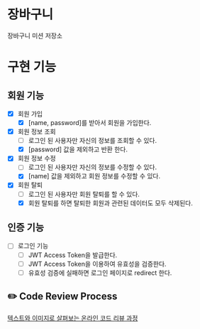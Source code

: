 # 장바구니

장바구니 미션 저장소

# 구현 기능

## 회원 기능

- [X] 회원 가입
    - [x] [name, password]를 받아서 회원을 가입한다.
- [X] 회원 정보 조회
    - [ ] 로그인 된 사용자만 자신의 정보를 조회할 수 있다.
    - [X] [password] 값을 제외하고 반환 한다.
- [X] 회원 정보 수정
    - [ ] 로그인 된 사용자만 자신의 정보를 수정할 수 있다.
    - [X] [name] 값을 제외하고 회원 정보를 수정할 수 있다.
- [X] 회원 탈퇴
    - [ ] 로그인 된 사용자만 회원 탈퇴를 할 수 있다.
    - [X] 회원 탈퇴를 하면 탈퇴한 회원과 관련된 데이터도 모두 삭제된다.

## 인증 기능

- [ ] 로그인 기능
    - [ ] JWT Access Token을 발급한다.
    - [ ] JWT Access Token을 이용하여 유효성을 검증한다.
    - [ ] 유효성 검증에 실패하면 로그인 페이지로 redirect 한다.

## ✏️ Code Review Process

[텍스트와 이미지로 살펴보는 온라인 코드 리뷰 과정](https://github.com/next-step/nextstep-docs/tree/master/codereview)
